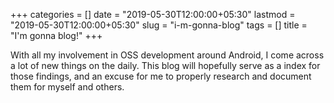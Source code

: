 +++
categories = []
date = "2019-05-30T12:00:00+05:30"
lastmod = "2019-05-30T12:00:00+05:30"
slug = "i-m-gonna-blog"
tags = []
title = "I'm gonna blog!"
+++

With all my involvement in OSS development around Android, I come across a lot of new things on the daily. This blog will hopefully serve as a index for those findings, and an excuse for me to properly research and document them for myself and others.
